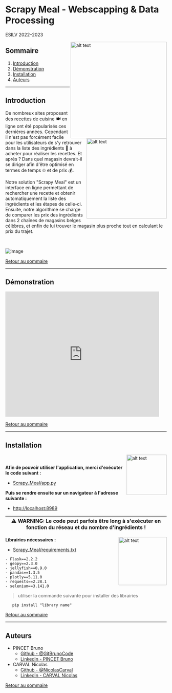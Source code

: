 # Scrapy Meal - Webscapping & Data Processing 

ESILV 2022–2023

<img src="https://upload.wikimedia.org/wikipedia/commons/thumb/6/60/Logo_ESILV.svg/2560px-Logo_ESILV.svg.png" alt="alt text" width="300" height="whatever" align="right">


## Sommaire

1. [Introduction](#introduction)
2. [Démonstration](#démonstration)
3. [Installation](#installation)
4. [Auteurs](#auteurs)

---

## Introduction

<img src=https://aistoucuisine.com/wp-content/uploads/2022/05/mousseul3.jpg alt="alt text" width="250" height="whatever" align="right">

De nombreux sites proposant des recettes de cuisine 🍽 en ligne ont été popularisés ces dernières années. Cependant il n'est pas forcément facile pour les utilisateurs de s'y retrouver dans la liste des ingrédients 🥭 à acheter pour réaliser les recettes. Et après ? Dans quel magasin devrait-il se diriger afin d'être optimisé en termes de temps ⏲ et de prix 💰.


Notre solution "Scrapy Meal" est un interface en ligne permettant de rechercher une recette et obtenir automatiquement la liste des ingrédients et les étapes de celle-ci. Ensuite, notre algorithme se charge de comparer les prix des ingrédients dans 2 chaînes de magasins belges célèbres, et enfin de lui trouver le magasin plus proche tout en calculant le prix du trajet.

&nbsp;&nbsp;



![image](https://user-images.githubusercontent.com/84092005/213861323-6d29fc12-feb6-43c3-b2dd-c41e6127315c.png)

[Retour au sommaire](#sommaire)

---

## Démonstration

<iframe  title="demo video" width="480" height="390" src="https://www.youtube.com/watch?v=lUN19aL4wJc" frameborder="0" allowfullscreen></iframe>

[Retour au sommaire](#sommaire)

---


## Installation
<img src=https://upload.wikimedia.org/wikipedia/commons/d/d5/Selenium_Logo.png alt="alt text" width="125" height="whatever" align="right">

&nbsp;&nbsp;

<strong>Afin de pouvoir utiliser l'application, merci d'exécuter le code suivant :</strong>


* [Scrapy_Meal/app.py](https://github.com/NicolasCarval/Scrapy_Meal/blob/master/app.py )

<strong>Puis se rendre ensuite sur un navigateur à l'adresse suivante :</strong>
* [http://localhost:8989 ](http://localhost:8989 )

| ⚠️ WARNING: Le code peut parfois être long à s'exécuter en fonction du réseau et du nombre d'ingrédients ! |
| --- |

<img src=https://play-lh.googleusercontent.com/keVVojxW-b11NTKWZg8GulfLlhqBpATvqGFViblYsI0fxW_8a0sIPgyRlB94Gu1AQMY alt="alt text" width="150" height="whatever" align="right">

<strong>Librairies nécessaires : </strong>
* [Scrapy_Meal/requirements.txt](https://github.com/NicolasCarval/Scrapy_Meal/blob/master/requirements.txt)

```
- Flask==2.2.2
- geopy==2.3.0
- jellyfish==0.9.0
- pandas==1.3.5
- plotly==5.11.0
- requests==2.28.1
- selenium==3.141.0
```

>utiliser la commande suivante pour installer des librairies
```
   pip install "library name"
```




[Retour au sommaire](#sommaire)

---


## Auteurs

* PINCET Bruno 
    * [Github - @GitBrunoCode](https://github.com/GitBrunoCode)
    * [Linkedin - PINCET Bruno](https://www.linkedin.com/in/bruno-pincet/)
* CARVAL Nicolas 
    * [Github - @NicolasCarval](https://github.com/NicolasCarval)
    * [Linkedin - CARVAL Nicolas](https://www.linkedin.com/in/nicolas-carval-0a8860214/)


[Retour au sommaire](#sommaire)

